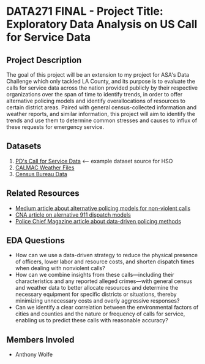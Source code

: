 # DATA271 FINAL - Project Title: Exploratory Data Analysis on US Call for Service Data

## Project Description
The goal of this project will be an extension to my project for ASA's Data Challenge which only tackled LA County, and its purpose is to evaluate the calls for service data across the nation provided publicly by their respective organizations over the span of time to identify trends, in order to offer alternative policing models and identify overallocations of resources to certain district areas. Paired with general census-collected information and weather reports, and similar information, this project will aim to identify the trends and use them to determine common stresses and causes to influx of these requests for emergency service.

## Datasets
1. [PD's Call for Service Data](https://humboldtgov.org/2161/Daily-CFS-Report) <-- example dataset source for HSO
2. [CALMAC Weather Files](https://www.calmac.org/weather.asp)
3. [Census Bureau Data](https://data.census.gov) 

## Related Resources
- [Medium article about alternative policing models for non-violent calls](https://londonbreed.medium.com/alternatives-to-police-for-responding-to-non-violent-911-calls-44c7d40ad9b1)
- [CNA article on alernative 911 dispatch models](https://www.cna.org/quick-looks/2022/alternative-911-dispatch-models)
- [Police Chief Magazine article about data-driven policing methods](https://www.policechiefmagazine.org/turning-point-policing-methods/)

## EDA Questions
- How can we use a data-driven strategy to reduce the physical presence of officers, lower labor and resource costs, and shorten dispatch times when dealing with nonviolent calls?
- How can we combine insights from these calls—including their characteristics and any reported alleged crimes—with general census and weather data to better allocate resources and determine the necessary equipment for specific districts or situations, thereby minimizing unnecessary costs and overly aggressive responses?
- Can we identify a clear correlation between the environmental factors of cities and counties and the nature or frequency of calls for service, enabling us to predict these calls with reasonable accuracy?

## Members Involed
- Anthony Wolfe